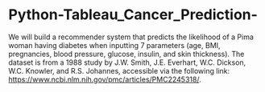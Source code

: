 # Python-Tableau_Cancer_Prediction-
We will build a recommender system that predicts the likelihood of a Pima woman having diabetes when inputting 7 parameters (age, BMI, pregnancies, blood pressure, glucose, insulin, and skin thickness). The dataset is from a 1988 study by J.W. Smith, J.E. Everhart, W.C. Dickson, W.C. Knowler, and R.S. Johannes, accessible via the following link: https://www.ncbi.nlm.nih.gov/pmc/articles/PMC2245318/.
